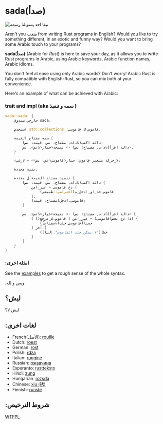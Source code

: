 # sada(صدأ)

![نبفا احد يسويلنا رسمة]()

Aren't you _متعب_ from writing Rust programs in English? Would you like to try something different, in an exotic and funny way? Would you want to bring some Arabic
touch to your programs?

**sada(صدأ)** (Arabic for _Rust_) is here to save your day, as it allows you to
write Rust programs in Arabic, using Arabic keywords, Arabic function names, Arabic idioms.

You don't feel at ease using only Arabic words? Don't worry! Arabic Rust is fully compatible with English-Rust, so you can mix both at your convenience.

Here's an example of what can be achieved with Arabic:

### trait and impl (aka سمه و تنفيذ )

```rust
sada::sada! {
    خارِجي صندوق sada;

    استخدم std::collections::قاموس ك قاموسي;

    سمه مفتاح_القيمة {
        دالة اكتب(&ذات, مفتاح: نص, قيمة: نص);
        دالة اقرأ(&ذات, مفتاح: نص) -> نتيجة<خيار<&نص>, نص>;
    }

    لا_حركة متغير قاموس: خيار<قاموسي<نص, نص>> = لا_شيء;

    بنية محددة;

    تنفيذ مفتاح_القيمة ل محددة {
        دالة اكتب(&ذات, مفتاح: نص, قيمة: نص) {
            دع قاموسي = غير_امن {
                قاموس.خذ_او_ادخل_ب(افتراضي::طبيعي)
            };
            قاموسي.ادخل(مفتاح, قيمة);
        }

        دالة اقرأ(&ذات, مفتاح: نص) -> نتيجة<خيار<&نص>, نص> {
            اذا دع بعض(قاموسي) = غير_امن { قاموس.ك_مرجِع() } {
                حسنا(قاموسي.جلب(&مفتاح))
            } آخر {
                خطأ("لا يمكن جلب القاموس".إلى())
            }
        }
    }
}
```


### :امثلة اخرى

See the [examples](./examples/src/main.rs) to get a rough sense of the whole
syntax.

.وبس والله


## ليش؟

ليش لا؟

## :لغات اخرى

- French(الأصل): [rouille](https://github.com/bnjbvr/rouille)
- Dutch: [roest](https://github.com/jeroenhd/roest)
- German: [rost](https://github.com/michidk/rost)
- Polish: [rdza](https://github.com/phaux/rdza)
- Italian: [ruggine](https://github.com/DamianX/ruggine)
- Russian: [ржавчина](https://github.com/FluxIndustries/rzhavchina)
- Esperanto: [rustteksto](https://github.com/dscottboggs/rustteksto)
- Hindi: [zung](https://github.com/rishit-khandelwal/zung)
- Hungarian: [rozsda](https://github.com/jozsefsallai/rozsda)
- Chinese: [xiu (锈)](https://github.com/lucifer1004/xiu)
- Finnish: [ruoste](https://github.com/vkoskiv/ruoste)

## :شروط الترخيص

[WTFPL](http://www.wtfpl.net/)


